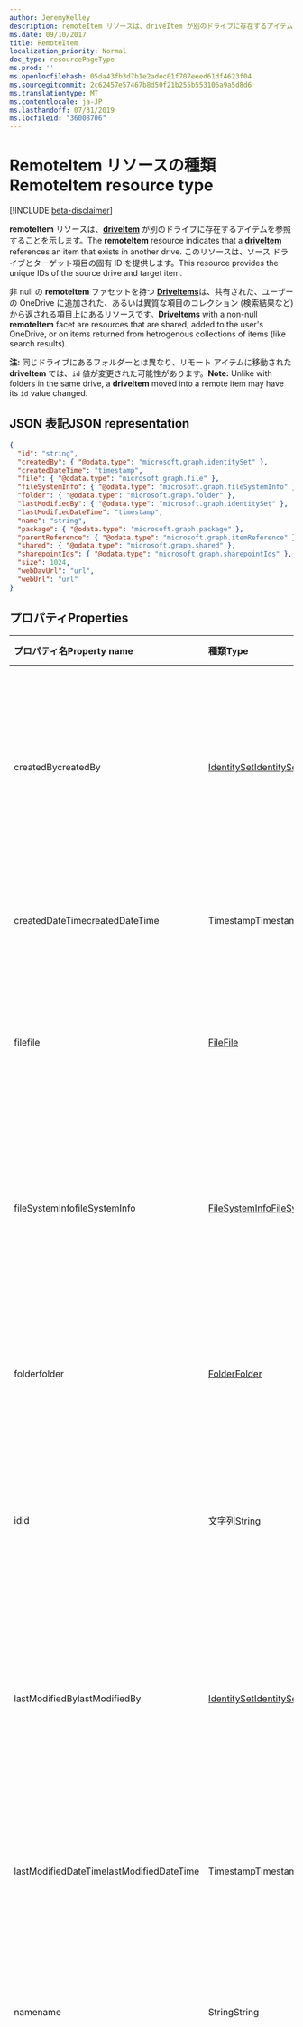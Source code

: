 ```yaml
---
author: JeremyKelley
description: remoteItem リソースは、driveItem が別のドライブに存在するアイテムを参照することを示します。
ms.date: 09/10/2017
title: RemoteItem
localization_priority: Normal
doc_type: resourcePageType
ms.prod: ''
ms.openlocfilehash: 05da43fb3d7b1e2adec01f707eeed61df4623f04
ms.sourcegitcommit: 2c62457e57467b8d50f21b255b553106a9a5d8d6
ms.translationtype: MT
ms.contentlocale: ja-JP
ms.lasthandoff: 07/31/2019
ms.locfileid: "36008706"
---
```

# <a name="remoteitem-resource-type"></a><span data-ttu-id="66099-103">RemoteItem リソースの種類</span><span class="sxs-lookup"><span data-stu-id="66099-103">RemoteItem resource type</span></span>

[!INCLUDE [beta-disclaimer](../../includes/beta-disclaimer.md)]

<span data-ttu-id="66099-104">**remoteItem** リソースは、[**driveItem**](driveitem.md) が別のドライブに存在するアイテムを参照することを示します。</span><span class="sxs-lookup"><span data-stu-id="66099-104">The **remoteItem** resource indicates that a [**driveItem**](driveitem.md) references an item that exists in another drive.</span></span>
<span data-ttu-id="66099-105">このリソースは、ソース ドライブとターゲット項目の固有 ID を提供します。</span><span class="sxs-lookup"><span data-stu-id="66099-105">This resource provides the unique IDs of the source drive and target item.</span></span>

<span data-ttu-id="66099-106">非 null の **remoteItem** ファセットを持つ [**DriveItems**](driveitem.md)は、共有された、ユーザーの OneDrive に追加された、あるいは異質な項目のコレクション (検索結果など) から返される項目上にあるリソースです。</span><span class="sxs-lookup"><span data-stu-id="66099-106">[**DriveItems**](driveitem.md) with a non-null **remoteItem** facet are resources that are shared, added to the user's OneDrive, or on items returned from hetrogenous collections of items (like search results).</span></span>

<span data-ttu-id="66099-107">**注:** 同じドライブにあるフォルダーとは異なり、リモート アイテムに移動された **driveItem** では、`id` 値が変更された可能性があります。</span><span class="sxs-lookup"><span data-stu-id="66099-107">**Note:** Unlike with folders in the same drive, a **driveItem** moved into a remote item may have its `id` value changed.</span></span>

## <a name="json-representation"></a><span data-ttu-id="66099-108">JSON 表記</span><span class="sxs-lookup"><span data-stu-id="66099-108">JSON representation</span></span>

<!-- { "blockType": "resource", 
       "@odata.type": "microsoft.graph.remoteItem", 
       "optionalProperties": ["name", "fileSystemInfo", "file", "folder"] } -->

```json
{
  "id": "string",
  "createdBy": { "@odata.type": "microsoft.graph.identitySet" },
  "createdDateTime": "timestamp",
  "file": { "@odata.type": "microsoft.graph.file" },
  "fileSystemInfo": { "@odata.type": "microsoft.graph.fileSystemInfo" },
  "folder": { "@odata.type": "microsoft.graph.folder" },
  "lastModifiedBy": { "@odata.type": "microsoft.graph.identitySet" },
  "lastModifiedDateTime": "timestamp",
  "name": "string",
  "package": { "@odata.type": "microsoft.graph.package" },
  "parentReference": { "@odata.type": "microsoft.graph.itemReference" },
  "shared": { "@odata.type": "microsoft.graph.shared" },
  "sharepointIds": { "@odata.type": "microsoft.graph.sharepointIds" },
  "size": 1024,
  "webDavUrl": "url",
  "webUrl": "url"
}
```

## <a name="properties"></a><span data-ttu-id="66099-109">プロパティ</span><span class="sxs-lookup"><span data-stu-id="66099-109">Properties</span></span>

| <span data-ttu-id="66099-110">プロパティ名</span><span class="sxs-lookup"><span data-stu-id="66099-110">Property name</span></span>        | <span data-ttu-id="66099-111">種類</span><span class="sxs-lookup"><span data-stu-id="66099-111">Type</span></span>                                | <span data-ttu-id="66099-112">説明</span><span class="sxs-lookup"><span data-stu-id="66099-112">Description</span></span>                                                                                                                                                       |
| :------------------- | :---------------------------------- | :---------------------------------------------------------------------------------------------------------------------------------------------------------------- |
| <span data-ttu-id="66099-113">createdBy</span><span class="sxs-lookup"><span data-stu-id="66099-113">createdBy</span></span>            | [<span data-ttu-id="66099-114">IdentitySet</span><span class="sxs-lookup"><span data-stu-id="66099-114">IdentitySet</span></span>](identityset.md)       | <span data-ttu-id="66099-p102">そのアイテムを作成したユーザーの ID、デバイス、アプリケーション。読み取り専用です。</span><span class="sxs-lookup"><span data-stu-id="66099-p102">Identity of the user, device, and application which created the item. Read-only.</span></span>                                                                                  |
| <span data-ttu-id="66099-117">createdDateTime</span><span class="sxs-lookup"><span data-stu-id="66099-117">createdDateTime</span></span>      | <span data-ttu-id="66099-118">Timestamp</span><span class="sxs-lookup"><span data-stu-id="66099-118">Timestamp</span></span>                           | <span data-ttu-id="66099-p103">項目作成の日付と時刻。読み取り専用。</span><span class="sxs-lookup"><span data-stu-id="66099-p103">Date and time of item creation. Read-only.</span></span>                                                                                                                        |
| <span data-ttu-id="66099-121">file</span><span class="sxs-lookup"><span data-stu-id="66099-121">file</span></span>                 | [<span data-ttu-id="66099-122">File</span><span class="sxs-lookup"><span data-stu-id="66099-122">File</span></span>](file.md)                     | <span data-ttu-id="66099-p104">リモート項目がファイルであることを示します。読み取り専用。</span><span class="sxs-lookup"><span data-stu-id="66099-p104">Indicates that the remote item is a file. Read-only.</span></span>                                                                                                              |
| <span data-ttu-id="66099-125">fileSystemInfo</span><span class="sxs-lookup"><span data-stu-id="66099-125">fileSystemInfo</span></span>       | [<span data-ttu-id="66099-126">FileSystemInfo</span><span class="sxs-lookup"><span data-stu-id="66099-126">FileSystemInfo</span></span>](filesysteminfo.md) | <span data-ttu-id="66099-p105">ローカル ファイル システムからのリモート項目についての情報。読み取り専用。</span><span class="sxs-lookup"><span data-stu-id="66099-p105">Information about the remote item from the local file system. Read-only.</span></span>                                                                                          |
| <span data-ttu-id="66099-129">folder</span><span class="sxs-lookup"><span data-stu-id="66099-129">folder</span></span>               | [<span data-ttu-id="66099-130">Folder</span><span class="sxs-lookup"><span data-stu-id="66099-130">Folder</span></span>](folder.md)                 | <span data-ttu-id="66099-p106">リモート項目がフォルダーであることを示します。読み取り専用。</span><span class="sxs-lookup"><span data-stu-id="66099-p106">Indicates that the remote item is a folder. Read-only.</span></span>                                                                                                            |
| <span data-ttu-id="66099-133">id</span><span class="sxs-lookup"><span data-stu-id="66099-133">id</span></span>                   | <span data-ttu-id="66099-134">文字列</span><span class="sxs-lookup"><span data-stu-id="66099-134">String</span></span>                              | <span data-ttu-id="66099-p107">ドライブ内のリモート項目の固有識別子です。読み取り専用。</span><span class="sxs-lookup"><span data-stu-id="66099-p107">Unique identifier for the remote item in its drive. Read-only.</span></span>                                                                                                    |
| <span data-ttu-id="66099-137">lastModifiedBy</span><span class="sxs-lookup"><span data-stu-id="66099-137">lastModifiedBy</span></span>       | [<span data-ttu-id="66099-138">IdentitySet</span><span class="sxs-lookup"><span data-stu-id="66099-138">IdentitySet</span></span>](identityset.md)       | <span data-ttu-id="66099-p108">アイテムを最終更新したユーザーの ID、デバイス、アプリケーション。読み取り専用です。</span><span class="sxs-lookup"><span data-stu-id="66099-p108">Identity of the user, device, and application which last modified the item. Read-only.</span></span>                                                                            |
| <span data-ttu-id="66099-141">lastModifiedDateTime</span><span class="sxs-lookup"><span data-stu-id="66099-141">lastModifiedDateTime</span></span> | <span data-ttu-id="66099-142">Timestamp</span><span class="sxs-lookup"><span data-stu-id="66099-142">Timestamp</span></span>                           | <span data-ttu-id="66099-p109">アイテムが最後に変更された日時。読み取り専用です。</span><span class="sxs-lookup"><span data-stu-id="66099-p109">Date and time the item was last modified. Read-only.</span></span>                                                                                                              |
| <span data-ttu-id="66099-145">name</span><span class="sxs-lookup"><span data-stu-id="66099-145">name</span></span>                 | <span data-ttu-id="66099-146">String</span><span class="sxs-lookup"><span data-stu-id="66099-146">String</span></span>                              | <span data-ttu-id="66099-p110">省略可能。リモート項目のファイル名です。読み取り専用。</span><span class="sxs-lookup"><span data-stu-id="66099-p110">Optional. Filename of the remote item. Read-only.</span></span>                                                                                                                 |
| <span data-ttu-id="66099-150">package</span><span class="sxs-lookup"><span data-stu-id="66099-150">package</span></span>              | [<span data-ttu-id="66099-151">Package</span><span class="sxs-lookup"><span data-stu-id="66099-151">Package</span></span>](package.md)               | <span data-ttu-id="66099-p111">これがある場合、アイテムはフォルダーやファイルではなく、パッケージです。パッケージは、コンテキスト次第で、ファイルとして、あるいはフォルダーとして扱われます。読み取り専用です。</span><span class="sxs-lookup"><span data-stu-id="66099-p111">If present, indicates that this item is a package instead of a folder or file. Packages are treated like files in some contexts and folders in others. Read-only.</span></span> |
| <span data-ttu-id="66099-155">parentReference</span><span class="sxs-lookup"><span data-stu-id="66099-155">parentReference</span></span>      | [<span data-ttu-id="66099-156">ItemReference</span><span class="sxs-lookup"><span data-stu-id="66099-156">ItemReference</span></span>](itemreference.md)   | <span data-ttu-id="66099-p112">リモート項目の親のプロパティです。読み取り専用です。</span><span class="sxs-lookup"><span data-stu-id="66099-p112">Properties of the parent of the remote item. Read-only.</span></span>                                                                                                           |
| <span data-ttu-id="66099-159">共有</span><span class="sxs-lookup"><span data-stu-id="66099-159">shared</span></span>               | [<span data-ttu-id="66099-160">shared</span><span class="sxs-lookup"><span data-stu-id="66099-160">shared</span></span>](shared.md)                 | <span data-ttu-id="66099-p113">アイテムが他のユーザーと共有されていることを示し、アイテムの共有状態に関する情報を提供します。読み取り専用です。</span><span class="sxs-lookup"><span data-stu-id="66099-p113">Indicates that the item has been shared with others and provides information about the shared state of the item. Read-only.</span></span>                                       |
| <span data-ttu-id="66099-163">sharepointIds</span><span class="sxs-lookup"><span data-stu-id="66099-163">sharepointIds</span></span>        | [<span data-ttu-id="66099-164">SharepointIds</span><span class="sxs-lookup"><span data-stu-id="66099-164">SharepointIds</span></span>](sharepointids.md)   | <span data-ttu-id="66099-p114">OneDrive for Business と SharePoint 間の相互運用を、項目識別子の完全なセットと共に提供します。読み取り専用。</span><span class="sxs-lookup"><span data-stu-id="66099-p114">Provides interop between items in OneDrive for Business and SharePoint with the full set of item identifiers. Read-only.</span></span>                                          |
| <span data-ttu-id="66099-167">size</span><span class="sxs-lookup"><span data-stu-id="66099-167">size</span></span>                 | <span data-ttu-id="66099-168">Int64</span><span class="sxs-lookup"><span data-stu-id="66099-168">Int64</span></span>                               | <span data-ttu-id="66099-p115">リモート項目のサイズです。読み取り専用です。</span><span class="sxs-lookup"><span data-stu-id="66099-p115">Size of the remote item. Read-only.</span></span>                                                                                                                               |
| <span data-ttu-id="66099-171">webDavUrl</span><span class="sxs-lookup"><span data-stu-id="66099-171">webDavUrl</span></span>            | <span data-ttu-id="66099-172">Url</span><span class="sxs-lookup"><span data-stu-id="66099-172">Url</span></span>                                 | <span data-ttu-id="66099-173">項目の、DAV 互換性のある URL です。</span><span class="sxs-lookup"><span data-stu-id="66099-173">DAV compatible URL for the item.</span></span>                                                                                                                                  |
| <span data-ttu-id="66099-174">webUrl</span><span class="sxs-lookup"><span data-stu-id="66099-174">webUrl</span></span>               | <span data-ttu-id="66099-175">URL</span><span class="sxs-lookup"><span data-stu-id="66099-175">Url</span></span>                                 | <span data-ttu-id="66099-p116">ブラウザーでリソースを表示するための URL。読み取り専用。</span><span class="sxs-lookup"><span data-stu-id="66099-p116">URL that displays the resource in the browser. Read-only.</span></span>                                                                                                         |

## <a name="remarks"></a><span data-ttu-id="66099-178">備考</span><span class="sxs-lookup"><span data-stu-id="66099-178">Remarks</span></span>

<span data-ttu-id="66099-179">**driveItem** のファセットに関する詳細については、「[driveItem](driveitem.md)」を参照してください。</span><span class="sxs-lookup"><span data-stu-id="66099-179">For more information about the facets on a **driveItem**, see [driveItem](driveitem.md).</span></span>

<!--
{
  "type": "#page.annotation",
  "description": "The quota facet provides information about how much space the OneDrive has available.",
  "keywords": "quota,available,remaining,used",
  "section": "documentation",
  "tocPath": "Facets/RemoteItem",
  "suppressions": []
}
-->
